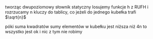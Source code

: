 tworząc dwupoziomowy słownik statyczny losujemy funkcje h z RUFH i rozrzucamy n kluczy do tablicy, co jeżeli do jednego kubełka trafi $\sqrt{n}$

póki suma kwadratów sumy elementów w kubełku jest niższa niż 4n to wszystko jest ok i nic z tym nie robimy
